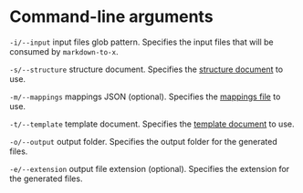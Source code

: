 # Command-line arguments

`-i/--input` input files glob pattern. Specifies the input files that will be consumed by `markdown-to-x`.

`-s/--structure` structure document. Specifies the [structure document](structure.md) to use.

`-m/--mappings` mappings JSON (optional). Specifies the [mappings file](mappings.md) to use.

`-t/--template` template document. Specifies the [template document](template.md) to use.

`-o/--output` output folder. Specifies the output folder for the generated files.

`-e/--extension` output file extension (optional). Specifies the extension for the generated files.
